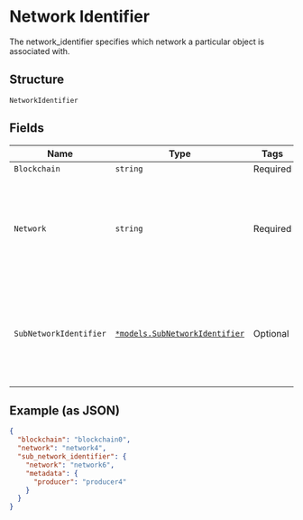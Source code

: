 # Network Identifier

The network_identifier specifies which network a particular object is associated with.

## Structure

`NetworkIdentifier`

## Fields

| Name                   | Type                                                                         | Tags     | Description                                                                                                                                                                             |
| ---------------------- | ---------------------------------------------------------------------------- | -------- | --------------------------------------------------------------------------------------------------------------------------------------------------------------------------------------- |
| `Blockchain`           | `string`                                                                     | Required | Blockchain name                                                                                                                                                                         |
| `Network`              | `string`                                                                     | Required | If a blockchain has a specific chain-id or network identifier, it should go in this field. It is up to the client to determine which network-specific identifier is mainnet or testnet. |
| `SubNetworkIdentifier` | [`*models.SubNetworkIdentifier`](../../doc/models/sub-network-identifier.md) | Optional | In blockchains with sharded state, the SubNetworkIdentifier is required to query some object on a specific shard. This identifier is optional for all non-sharded blockchains.          |

## Example (as JSON)

```json
{
  "blockchain": "blockchain0",
  "network": "network4",
  "sub_network_identifier": {
    "network": "network6",
    "metadata": {
      "producer": "producer4"
    }
  }
}
```

